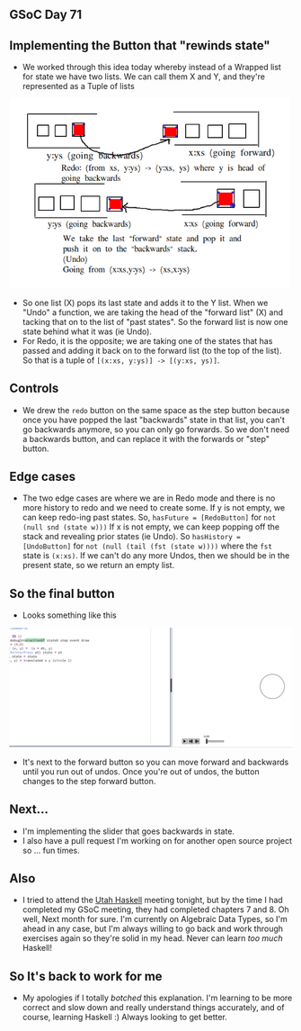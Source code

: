 ## GSoC Day 71

## Implementing the Button that "rewinds state"

- We worked through this idea today whereby instead of a Wrapped list for state we have
  two lists. We can call them X and Y, and they're represented as a Tuple of lists
  
<img src="/images/GSoc_/2.png" width="500">

- So one list (X) pops its last state and adds it to the Y list. 
  When we "Undo" a function, we are taking the head of the "forward list" (X)
  and tacking that on to the list of "past states". So the forward list is now
  one state behind what it was (ie Undo).
- For Redo, it is the opposite; we are taking one of the states that has passed
  and adding it back on to the forward list (to the top of the list).
  So that is a tuple of ```[(x:xs, y:ys)] -> [(y:xs, ys)]```.
  
## Controls
- We drew the ```redo``` button on the same space as the step button because 
  once you have popped the last "backwards" state in that list, you can't 
  go backwards anymore, so you can only go forwards. So we don't need a backwards
  button, and can replace it with the forwards or "step" button.
  
## Edge cases
- The two edge cases are where we are in Redo mode and there is no more history
  to redo and we need to create some.
  If y is not empty, we can keep redo-ing past states.
  So, ```hasFuture = [RedoButton]``` for ```not (null snd (state w)))```
  If x is not empty, we can keep popping off the stack and revealing prior states (ie Undo).
  So ```hasHistory = [UndoButton]``` for ```not (null (tail (fst (state w))))``` where
  the ```fst``` state is ```(x:xs)```. If we can't do any more Undos, then we should be 
  in the present state, so we return an empty list.
  
 
  
## So the final button
 - Looks something like this
 
 <img src="/images/GSoc_/1.png" width="700">
 
 - It's next to the forward button so you can move forward and backwards until
   you run out of undos. Once you're out of undos, the button changes to the step
   forward button. 
   
## Next...
 - I'm implementing the slider that goes backwards in state.
 - I also have a pull request I'm working on for another open source project so ... fun times.
   
## Also
 - I tried to attend the [Utah Haskell](https://www.meetup.com/utah-haskell/events/cvzpppyxkbvb/) meeting tonight, but by the time I had completed my GSoC 
   meeting, they had completed chapters 7 and 8. Oh well, Next month for sure. I'm currently on
   Algebraic Data Types, so I'm ahead in any case, but I'm always willing to go back and work 
   through exercises again so they're solid in my head. Never can learn *too much* Haskell!
   
## So It's back to work for me
 - My apologies if I totally *botched* this explanation. I'm learning to be more correct and slow down and really
   understand things accurately, and of course, learning Haskell :) Always looking to get better.
